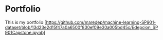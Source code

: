 # Portfolio
This is my portfolio
[https://github.com/maredep/machine-learning-SP901-dataset/blob/13d23e2d15f47a0a6500f830ef09e30a005bd45c/Edepcion_SP901Capstone.ipynb]

